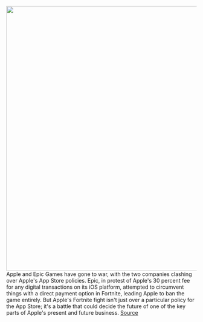 <img src='https://cdn.vox-cdn.com/thumbor/UThA-8wUa1fTqWFflGmuxhCxqLM=/0x0:2040x1360/1200x800/filters:focal(1152x386:1478x712)/cdn.vox-cdn.com/uploads/chorus_image/image/67213895/vpavic_180607_2652_0093.0.jpg' width='700px' /><br/>
Apple and Epic Games have gone to war, with the two companies clashing over Apple's App Store policies. Epic, in protest of Apple's 30 percent fee for any digital transactions on its iOS platform, attempted to circumvent things with a direct payment option in Fortnite, leading Apple to ban the game entirely. But Apple's Fortnite fight isn't just over a particular policy for the App Store; it's a battle that could decide the future of one of the key parts of Apple's present and future business.
<a href='https://www.theverge.com/2020/8/17/21369460/apple-fortnite-app-store-services-business-model-epic-games'> Source <a/>